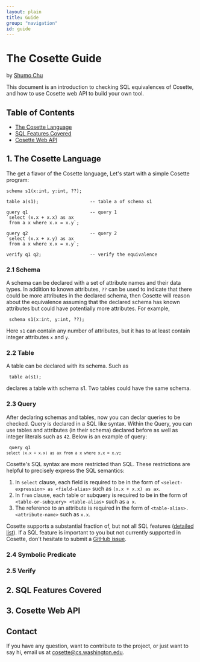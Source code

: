 ```yaml
---
layout: plain
title: Guide
group: "navigation"
id: guide
---
```


# The Cosette Guide

by [Shumo Chu](www.shumochu.com)

This document is an introduction to checking SQL equivalences of Cosette, and how to use Cosette web API to build your own tool. 

## Table of Contents
* [The Cosette Language](#lang)
* [SQL Features Covered](#sql)
* [Cosette Web API](#api)

## 1. The Cosette Language <a id="lang"></a>

The get a flavor of the Cosette language, Let's start with a simple Cosette program: 

<pre><code>schema s1(x:int, y:int, ??);

table a(s1);                   -- table a of schema s1

query q1                       -- query 1
`select (x.x + x.x) as ax
 from a x where x.x = x.y`;

query q2                       -- query 2
`select (x.x + x.y) as ax
 from a x where x.x = x.y`;

verify q1 q2;                  -- verify the equivalence
</code></pre>

### 2.1 Schema 

A schema can be declared with a set of attribute names and their data types. In addition to known attributes, `??` can be used to indicate that there could be more attributes in the declared schema, then Cosette will reason about the equivalence assuming that the declared schema has known attributes but could have potentially more attributes. For example, 

<pre><code> schema s1(x:int, y:int, ??); </code></pre> 

Here `s1` can contain any number of attributes, but it has to at least contain integer attributes `x` and `y`. 

### 2.2 Table

A table can be declared with its schema. Such as 

<pre><code> table a(s1); </code></pre> 

declares a table with schema s1. Two tables could have the same schema. 

### 2.3 Query

After declaring schemas and tables, now you can declar queries to be checked. Query is declared in a SQL like syntax. Within the Query, you can use tables and attributes (in their schema) declared before as well as integer literals such as `42`. Below is an example of query:

<code><pre> query q1
`select (x.x + x.x) as ax
 from a x where x.x = x.y`;</code></pre> 

Cosette's SQL syntax are more restricted than SQL. These restrictions are helpful to precisely express the SQL semantics:
1. In `select` clause, each field is required to be in the form of `<select-expression> as <field-alias>` such as `(x.x + x.x) as ax`.
2. In `from` clause, each table or subquery is required to be in the form of `<table-or-subquery> <table-alias>` such as `a x`.
3. The reference to an attribute is required in the form of `<table-alias>.<attribute-name>` such as `x.x`.

Cosette supports a substantial fraction of, but not all SQL features ([detailed list](#sql)). If a SQL feature is important to you but not currently supported in Cosette, don't hesitate to submit a [GitHub issue](https://github.com/uwdb/Cosette/issues).

### 2.4 Symbolic Predicate

### 2.5 Verify

## 2. SQL Features Covered <a id="sql"> </a>

## 3. Cosette Web API <a id="api"> </a>

## Contact

If you have any question, want to contribute to the project, or just want to say hi, email us at 
[cosette@cs.washington.edu](mailto:cosette@cs.washington.edu). 

